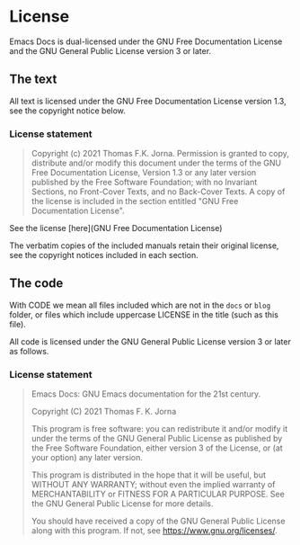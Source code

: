 # License

Emacs Docs is dual-licensed under the GNU Free Documentation License and the GNU General Public License version 3 or later.

## The text

All text is licensed under the GNU Free Documentation License version 1.3, see the copyright notice below.

### License statement

> Copyright (c) 2021 Thomas F.K. Jorna.
> Permission is granted to copy, distribute and/or modify this document
> under the terms of the GNU Free Documentation License, Version 1.3
> or any later version published by the Free Software Foundation;
> with no Invariant Sections, no Front-Cover Texts, and no Back-Cover Texts.
> A copy of the license is included in the section entitled "GNU
> Free Documentation License".

See the license [here](GNU Free Documentation License)

The verbatim copies of the included manuals retain their original license, see the copyright notices included in each section.

## The code

With CODE we mean all files included which are not in the `docs` or `blog` folder, or files which include uppercase LICENSE in the title (such as this file).

All code is licensed under the GNU General Public License version 3 or later as follows.

### License statement

> Emacs Docs: GNU Emacs documentation for the 21st century.
>
> Copyright (C) 2021 Thomas F. K. Jorna
>
> This program is free software: you can redistribute it and/or modify
> it under the terms of the GNU General Public License as published by
> the Free Software Foundation, either version 3 of the License, or
> (at your option) any later version.
>
> This program is distributed in the hope that it will be useful,
> but WITHOUT ANY WARRANTY; without even the implied warranty of
> MERCHANTABILITY or FITNESS FOR A PARTICULAR PURPOSE. See the
> GNU General Public License for more details.
>
> You should have received a copy of the GNU General Public License
> along with this program. If not, see <https://www.gnu.org/licenses/>.
